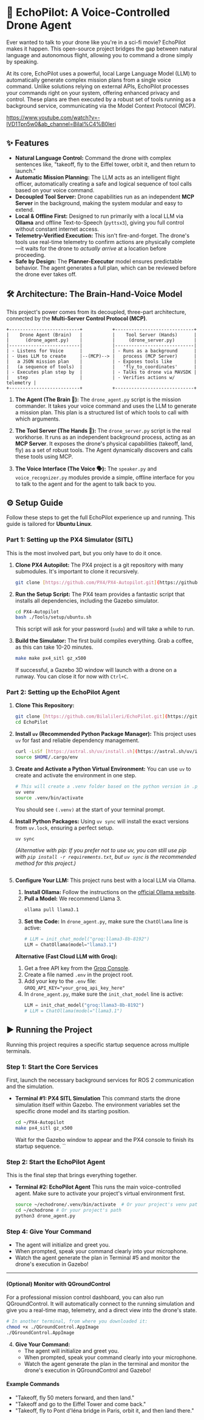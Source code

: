 # 🚁 EchoPilot: A Voice-Controlled Drone Agent

Ever wanted to talk to your drone like you're in a sci-fi movie? EchoPilot makes it happen. This open-source project bridges the gap between natural language and autonomous flight, allowing you to command a drone simply by speaking.

At its core, EchoPilot uses a powerful, local Large Language Model (LLM) to automatically generate complex mission plans from a single voice command. Unlike solutions relying on external APIs, EchoPilot processes your commands right on your system, offering enhanced privacy and control. These plans are then executed by a robust set of tools running as a background service, communicating via the Model Context Protocol (MCP).

https://www.youtube.com/watch?v=-IVD1Tpn5w0&ab_channel=Bilal%C4%B0leri

## ✨ Features

-   **Natural Language Control:** Command the drone with complex sentences like, "takeoff, fly to the Eiffel tower, orbit it, and then return to launch."
-   **Automatic Mission Planning:** The LLM acts as an intelligent flight officer, automatically creating a safe and logical sequence of tool calls based on your voice command.
-   **Decoupled Tool Server:** Drone capabilities run as an independent **MCP Server** in the background, making the system modular and easy to extend.
-   **Local & Offline First:** Designed to run primarily with a local LLM via **Ollama** and offline Text-to-Speech (`pyttsx3`), giving you full control without constant internet access.
-   **Telemetry-Verified Execution:** This isn't fire-and-forget. The drone's tools use real-time telemetry to confirm actions are physically complete—it waits for the drone to *actually arrive* at a location before proceeding.
-   **Safe by Design:** The **Planner-Executor** model ensures predictable behavior. The agent generates a full plan, which can be reviewed before the drone ever takes off.

## 🛠️ Architecture: The Brain-Hand-Voice Model

This project's power comes from its decoupled, three-part architecture, connected by the **Multi-Server Control Protocol (MCP)**.

```
+--------------------------+           +-----------------------------+
|    Drone Agent (Brain)   |           |    Tool Server (Hands)      |
|      (drone_agent.py)    |           |     (drone_server.py)       |
|--------------------------|           |-----------------------------|
| - Listens for Voice      |           | - Runs as a background      |
| - Uses LLM to create     |--(MCP)--> |   process (MCP Server)      |
|   a JSON mission plan    |           | - Exposes tools like        |
|   (a sequence of tools)  |           |   'fly_to_coordinates'      |
| - Executes plan step by  |           | - Talks to drone via MAVSDK |
|   step                   |           | - Verifies actions w/ telemetry |
+--------------------------+           +-----------------------------+
```

1.  **The Agent (The Brain 🧠):** The `drone_agent.py` script is the mission commander. It takes your voice command and uses the LLM to generate a mission plan. This plan is a structured list of which tools to call with which arguments.

2.  **The Tool Server (The Hands 👐):** The `drone_server.py` script is the real workhorse. It runs as an independent background process, acting as an **MCP Server**. It exposes the drone's physical capabilities (takeoff, land, fly) as a set of robust tools. The Agent dynamically discovers and calls these tools using MCP.

3.  **The Voice Interface (The Voice 🗣️):** The `speaker.py` and `voice_recognizer.py` modules provide a simple, offline interface for you to talk to the agent and for the agent to talk back to you.

## ⚙️ Setup Guide

Follow these steps to get the full EchoPilot experience up and running. This guide is tailored for **Ubuntu Linux**.

### Part 1: Setting up the PX4 Simulator (SITL)
This is the most involved part, but you only have to do it once.

1.  **Clone PX4 Autopilot:** The PX4 project is a git repository with many submodules. It's important to clone it recursively.
    ```bash
    git clone [https://github.com/PX4/PX4-Autopilot.git](https://github.com/PX4/PX4-Autopilot.git) --recursive
    ```

2.  **Run the Setup Script:** The PX4 team provides a fantastic script that installs all dependencies, including the Gazebo simulator.
    ```bash
    cd PX4-Autopilot
    bash ./Tools/setup/ubuntu.sh
    ```
    This script will ask for your password (`sudo`) and will take a while to run.

3.  **Build the Simulator:** The first build compiles everything. Grab a coffee, as this can take 10-20 minutes.
    ```bash
    make make px4_sitl gz_x500

    ```
    If successful, a Gazebo 3D window will launch with a drone on a runway. You can close it for now with `Ctrl+C`.

### Part 2: Setting up the EchoPilot Agent

1.  **Clone This Repository:**
    ```bash
    git clone [https://github.com/Bilalileri/EchoPilot.git](https://github.com/Bilalileri/EchoPilot.git)
    cd EchoPilot
    ```

2.  **Install `uv` (Recommended Python Package Manager):**
    This project uses `uv` for fast and reliable dependency management.
    ```bash
    curl -LsSf [https://astral.sh/uv/install.sh](https://astral.sh/uv/install.sh) | sh
    source $HOME/.cargo/env
    ```

3.  **Create and Activate a Python Virtual Environment:**
    You can use `uv` to create and activate the environment in one step.
    ```bash
    # This will create a .venv folder based on the python version in .python-version
    uv venv
    source .venv/bin/activate
    ```
    You should see `(.venv)` at the start of your terminal prompt.

4.  **Install Python Packages:**
    Using `uv sync` will install the exact versions from `uv.lock`, ensuring a perfect setup.
    ```bash
    uv sync
    ```
    *(Alternative with pip: If you prefer not to use uv, you can still use pip with `pip install -r requirements.txt`, but `uv sync` is the recommended method for this project.)*
    ```

5.  **Configure Your LLM:**
    This project runs best with a local LLM via Ollama.

    1.  **Install Ollama:** Follow the instructions on the [official Ollama website](https://ollama.com/).
    2.  **Pull a Model:** We recommend Llama 3.
        ```bash
        ollama pull llama3.1
        ```
    3.  **Set the Code:** In `drone_agent.py`, make sure the `ChatOllama` line is active:
        ```python
        # LLM = init_chat_model("groq:llama3-8b-8192")
        LLM = ChatOllama(model="llama3.1")
        ```
    **Alternative (Fast Cloud LLM with Groq):**
    1.  Get a free API key from the [Groq Console](https://console.groq.com/keys).
    2.  Create a file named `.env` in the project root.
    3.  Add your key to the `.env` file: `GROQ_API_KEY="your_groq_api_key_here"`
    4.  In `drone_agent.py`, make sure the `init_chat_model` line is active:
        ```python
        LLM = init_chat_model("groq:llama3-8b-8192")
        # LLM = ChatOllama(model="llama3.1")
        ```
## ▶️ Running the Project


Running this project requires a specific startup sequence across multiple terminals.

### Step 1: Start the Core Services
First, launch the necessary background services for ROS 2 communication and the simulation.


* **Terminal #1: PX4 SITL Simulation**
    This command starts the drone simulation itself within Gazebo. The environment variables set the specific drone model and its starting position.
    ```bash
    cd ~/PX4-Autopilot
    make px4_sitl gz_x500
    ```
    Wait for the Gazebo window to appear and the PX4 console to finish its startup sequence.
    ``

### Step 2: Start the EchoPilot Agent
This is the final step that brings everything together.

* **Terminal #2: EchoPilot Agent**
    This runs the main voice-controlled agent. Make sure to activate your project's virtual environment first.
    ```bash
    source ~/echodrone/.venv/bin/activate  # Or your project's venv path
    cd ~/echodrone # Or your project's path
    python3 drone_agent.py
    ```

### Step 4: Give Your Command
* The agent will initialize and greet you.
* When prompted, speak your command clearly into your microphone.
* Watch the agent generate the plan in Terminal #5 and monitor the drone's execution in Gazebo!

---
#### (Optional) Monitor with QGroundControl
For a professional mission control dashboard, you can also run QGroundControl. It will automatically connect to the running simulation and give you a real-time map, telemetry, and a direct view into the drone's state.
```bash
# In another terminal, from where you downloaded it:
chmod +x ./QGroundControl.AppImage
./QGroundControl.AppImage
```

4.  **Give Your Command:**
    * The agent will initialize and greet you.
    * When prompted, speak your command clearly into your microphone.
    * Watch the agent generate the plan in the terminal and monitor the drone's execution in QGroundControl and Gazebo!

#### Example Commands
* "Takeoff, fly 50 meters forward, and then land."
* "Takeoff and go to the Eiffel Tower and come back."
* "Takeoff, fly to Pont d'Iéna bridge in Paris, orbit it, and then land there."
